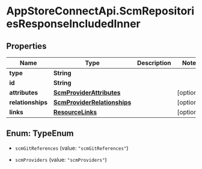 # AppStoreConnectApi.ScmRepositoriesResponseIncludedInner

## Properties

Name | Type | Description | Notes
------------ | ------------- | ------------- | -------------
**type** | **String** |  | 
**id** | **String** |  | 
**attributes** | [**ScmProviderAttributes**](ScmProviderAttributes.md) |  | [optional] 
**relationships** | [**ScmProviderRelationships**](ScmProviderRelationships.md) |  | [optional] 
**links** | [**ResourceLinks**](ResourceLinks.md) |  | [optional] 



## Enum: TypeEnum


* `scmGitReferences` (value: `"scmGitReferences"`)

* `scmProviders` (value: `"scmProviders"`)




